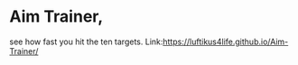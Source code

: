 # Aim Trainer,
see how fast you hit the ten targets.
Link:https://luftikus4life.github.io/Aim-Trainer/

